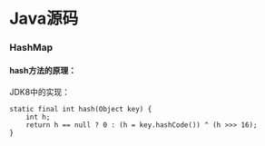 # Java源码

### HashMap

#### hash方法的原理：

JDK8中的实现：

````
static final int hash(Object key) {
    int h;
    return h == null ? 0 : (h = key.hashCode()) ^ (h >>> 16);
}

````

